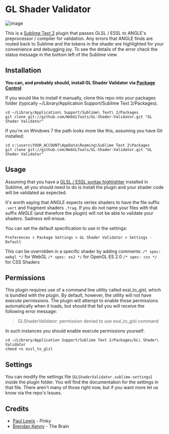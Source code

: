 # GL Shader Validator

![image](http://aerotwist.com/glshadervalidator/screenshot.png)

This is a [Sublime Text 2](http://www.sublimetext.com/) plugin that passes GLSL / ESSL to ANGLE's
preprocessor / compiler for validation.
Any errors that ANGLE finds are routed back to Sublime and the tokens in
the shader are highlighted for your convenience and debugging joy.
To see the details of the error check the status message in the bottom left of the
Sublime view.

## Installation

**You can, and probably should, install GL Shader Validator via [Package Control](http://wbond.net/sublime_packages/package_control)**

If you would like to install it manually, clone this repo into your packages folder
(typically ~/Library/Application Support/Sublime Text 2/Packages).

```
cd ~/Library/Application\ Support/Sublime\ Text\ 2/Packages
git clone git://github.com/WebGLTools/GL-Shader-Validator.git "GL Shader Validator"
```

If you're on Windows 7 the path looks more like this, assuming you have Git installed:

```
cd c:\users\YOUR_ACCOUNT\AppData\Roaming\Sublime Text 2\Packages
git clone git://github.com/WebGLTools/GL-Shader-Validator.git "GL Shader Validator"
```

## Usage

Assuming that you have a [GLSL / ESSL syntax highlighter](https://github.com/euler0/sublime-glsl) installed in Sublime, all you should need to do
is install the plugin and your shader code will be validated as expected.

It's worth saying that ANGLE expects vertex shaders to have the file
suffix `.vert` and fragment shaders `.frag`. If you do not name your files
with that suffix ANGLE (and therefore the plugin) will not be able
to validate your shaders. Sadness will ensue.

You can set the default specification to use in the settings:
```
Preferences > Package Settings > GL Shader Validator > Settings - Default
```

This can be overridden in a specific shader by adding comments:
`/* spec: webgl */` for WebGL
`/* spec: es2 */` for OpenGL ES 2.0
`/* spec: css */ ` for CSS Shaders

## Permissions

This plugin requires use of a command line utility called essl_to_glsl, which is bundled with the plugin. By default,
however, the utility will not have execute permissions. The plugin will attempt to enable those permissions automatically when it loads, but
should that fail you will receive the following error message:

> GLShaderValidator: permission denied to use essl_to_glsl command

In such instances you should enable execute permissions yourself:

```
cd ~/Library/Application Support/Sublime Text 2/Packages/GL\ Shader\ Validator
chmod +x essl_to_glsl
```

## Settings

You can modify the settings file (`GLShaderValidator.sublime-settings`) inside
the plugin folder. You will find the documentation for the settings in
that file. There aren't many of those right now, but if you want more let us
know via the repo's Issues.

## Credits

* [Paul Lewis](http://aerotwist.com) - Pinky
* [Brendan Kenny](http://extremelysatisfactorytotalitarianism.com/) - The Brain
